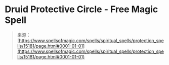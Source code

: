 <!--yml
category: 未分类
date: 2024-06-12 18:54:28
-->

# Druid Protective Circle - Free Magic Spell

> 来源：[https://www.spellsofmagic.com/spells/spiritual_spells/protection_spells/15181/page.html#0001-01-01](https://www.spellsofmagic.com/spells/spiritual_spells/protection_spells/15181/page.html#0001-01-01)